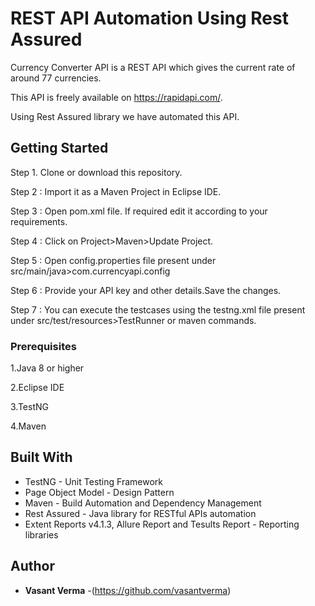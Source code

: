 # REST API Automation Using Rest Assured 

Currency Converter API is a REST API which gives the current rate of around 77 currencies.

This API is freely available on https://rapidapi.com/.

Using Rest Assured library we have automated this API.

## Getting Started

Step 1. Clone or download this repository.

Step 2 : Import it as a Maven Project in Eclipse IDE.

Step 3 : Open pom.xml file. If required edit it according to your requirements.

Step 4 : Click on Project>Maven>Update Project.

Step 5 : Open config.properties file present under src/main/java>com.currencyapi.config

Step 6 : Provide your API key and other details.Save the changes.

Step 7 : You can execute the testcases using the testng.xml file present under src/test/resources>TestRunner or maven commands.


### Prerequisites

1.Java 8 or higher

2.Eclipse IDE

3.TestNG 

4.Maven 

## Built With

* TestNG - Unit Testing Framework
* Page Object Model - Design Pattern
* Maven - Build Automation and Dependency Management
* Rest Assured - Java library for RESTful APIs automation
* Extent Reports v4.1.3, Allure Report and Tesults Report - Reporting libraries


## Author

* **Vasant Verma** -(https://github.com/vasantverma)


